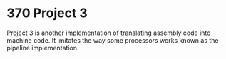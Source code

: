 # 370 Project 3

Project 3 is another implementation of translating assembly code into machine code. It imitates the way some processors works known as the pipeline implementation.
